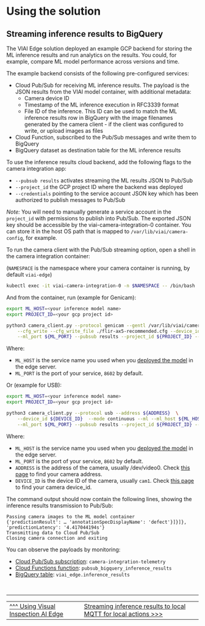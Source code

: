 # Using the solution

## Streaming inference results to BigQuery

The VIAI Edge solution deployed an example GCP backend for storing the ML inference results and run analytics on the results. You could, for example, compare ML model performance across versions and time.

The example backend consists of the following pre-configured services:

* Cloud Pub/Sub for receiving ML inference results. The payload is the JSON results from the VIAI model container, with additional metadata:
  * Camera device ID
  * Timestamp of the ML inference execution in RFC3339 format
  * File ID of the inference. This ID can be used to match the ML inference results row in BigQuery with the image filenames generated by the camera client - if the client was configured to write, or upload images as files
* Cloud Function, subscribed to the Pub/Sub messages and write them to BigQuery
* BigQuery dataset as destination table for the ML inference results

To use the inference results cloud backend, add the following flags to the camera integration app:

* `--pubsub results` activates streaming the ML results JSON to Pub/Sub
* `--project_id` the GCP project ID where the backend was deployed
* `--credentials` pointing to the service account JSON key which has been authorized to publish messages to Pub/Sub

_Note:_ You will need to manually generate a service account in the `project_id` with permissions to publish into Pub/Sub.
The exported JSON key should be accessible by the viai-camera-integration-0 container. You can store it in the host OS path
that is mapped to `/var/lib/viai/camera-config`, for example.

To run the camera client with the Pub/Sub streaming option, open a shell in the camera integration container:

(`NAMESPACE` is the namespace where your camera container is running, by default `viai-edge`)

```bash
kubectl exec -it viai-camera-integration-0 -n $NAMESPACE -- /bin/bash
```

And from the container, run (example for Genicam):

```bash
export ML_HOST=<your inference model name>
export PROJECT_ID=<your gcp project id>

python3 camera_client.py --protocol genicam --gentl /var/lib/viai/camera-config/FLIR_GenTL_Ubuntu_20_04_x86_64.cti \
    --cfg_write --cfg_write_file ./flir-ax5-recommended.cfg --device_id ax5  --mode continuous --ml --ml_host ${ML_HOST} \
    --ml_port ${ML_PORT} --pubsub results --project_id ${PROJECT_ID} --count 1
```

Where:

* `ML_HOST` is the service name you used when you [deployed the model](./modeltoedge.md) in the edge server.
* `ML_PORT` is the port of your service, `8602` by default.

Or (example for USB):

```bash
export ML_HOST=<your inference model name>
export PROJECT_ID=<your gcp project id>

python3 camera_client.py --protocol usb --address ${ADDRESS}  \
    --device_id ${DEVICE_ID}  --mode continuous --ml --ml_host ${ML_HOST} \
    --ml_port ${ML_PORT} --pubsub results --project_id ${PROJECT_ID} --count 1
```

Where:

* `ML_HOST` is the service name you used when you [deployed the model](./modeltoedge.md) in the edge server.
* `ML_PORT` is the port of your service, `8602` by default.
* `ADDRESS` is the address of the camera, usually /dev/video0. Check [this page](./connectingusb.md) to find your camera address.
* `DEVICE_ID` is the device ID of the camera, usually `cam1`. Check [this page](./connectingusb.md) to find your camera device_id.

The command output should now contain the following lines, showing the inference results transmission to Pub/Sub:

```text
Passing camera images to the ML model container
{'predictionResult': … 'annotationSpecDisplayName': 'defect'}]}]}, 'predictionLatency': '4.417044194s'}
Transmitting data to Cloud Pub/Sub
Closing camera connection and exiting
```

You can observe the payloads by monitoring:

* [Cloud Pub/Sub subscription](https://pantheon.corp.google.com/cloudpubsub/): `camera-integration-telemetry`
* [Cloud Functions function](https://pantheon.corp.google.com/functions): `pubsub_bigquery_inference_results`
* [BigQuery table](https://pantheon.corp.google.com/bigquery): `viai_edge.inference_results`

</br>

___

<table width="100%">
<tr><td><a href="./useviai.md">^^^ Using Visual Inspection AI Edge</td><td><a href="./usingmqtt.md">Streaming inference results to local MQTT for local actions >>></td></tr>
</table>
